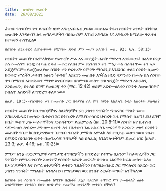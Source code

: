 ```yaml
---
title:  ሰንበትን መጠበቅ
date:  26/08/2021
---
```


ሕዝቡ የሰንበትን ቀን ይጠብቅ ዘንድ እግዚአብሔር ያዛል። መጽሐፍ ቅዱስ ሰንበትን እንዴት በትክክል መጠበቅ እንዳለብን ልዩ መግለጫዎችን ባይሰጠንም እንኳ፤ አትግደል እና አትስረቅ ከሚለው ትእዛዝ በተጓዳኝ ተሰጥቷል።

`በሰንበት ልንፈጥርና ልናስተዋውቅ የሚገባው ድባብ ምን መሆን አለበት? መዝ. 92; ኢሳ. 58:13።`

ሰንበትን መጠበቅ በአምላካዊው የፍጥረት ሥራ እና መዋጀት ሐሴት ማድረግ እንደመሆኑ፤ በዕለቱ በጌታ ደስ የመሰኘት እንጂ የትካዜ ድባብ መኖር የለበትም። የሰንበትን ቀን ማስታወስ በሰባተኛው ቀን ላይ አይጀምርም። የመጀመሪያው ሰንበት ቀን የፍጥረት ሳምንት ማሳረጊያ እንደነበር ሁሉ፤ ሰንበት ሲመጣ ከወትሮ ሥራችን ታቅበን ዕለቱን “ቅዱስ” አድርገን መጠበቅ እንችል ዘንድ ሳምንቱን በሙሉ ስለ ሰንበት ቀን በማሰብ አስቀድመን ማቀድ ይኖርብናል። በሳምንቱ ውስጥ ንቁ ዝግጅት ማድረግ አስፈላጊ እንደመሆኑ; በተለይ ደግሞ የመዘጋጃ ቀን (ማር. 15:42) ወይም አርብ--ዕለቱን በጉጉት ለመጠባበቅና ይበልጥ አስደሳች ለማድረግ ቁልፍ ነው።

`ዘሌዋ. 19:3--የሰንበትን ቀን ከመጠበቅ ጋር በተያያዘ ስለ ምን ዓይነት አስፈላጊ ጉዳይ አጽንኦት ይሰጣል?`

ሰንበትን መጠበቅ ከቤተሰቦቻችንና ከጓደኞቻችን ጋር ያለንን ግንኙነት ማጠናከር ማለት ነው። እግዚአብሔር ከመላው ቤተሰብ ጋር በትኩረት ለሚያስተሳስር ህብረት ጊዜ የሚሰጥ ሲሆን፤ ይህ ደግሞ በቤት ውስጥ ያሉ ሠራተኞችንና እንስሳትንም ይጨምራል (ዘፀ. 20:8-11)። ሰንበት እና ቤተሰብ ሳይነጣጠሉ አብረው ይጓዛሉ። ዕረፍት እና የቤተሰብ ጊዜ አስፈላጊ መርኅዎች እንደሆኑ ሁሉ፤ ሰንበትን መጠበቅ የቤተ ክርስቲያናዊውን ቤተሰብ ኅብረት ያማከለ አምልኮ ላይ ተሳታፊ መሆን ነው። የሱስ በምድር በነበረበት ወቅት በመንፈሳዊ ጉባዔዎች ላይ ይካፈል; አገልግሎቶችንም ይመራ ነበር (ዘሌዋ. 23:3; ሉቃ. 4:16; ዕብ. 10:25)።

ምንም እንኳ ተደጋጋሚዎቹ ሳምንታዊ ተግባሮቻችን በጥድፊያ የተሞሉ ቢሆኑም፤ ከፈጣሪያችን ጋር ግንኙነት የምንፈጥርበት እውነተኛ የሰንበት ዕረፍት መናፈቅ በጥልቁ የልባችን ክፍል ውስጥ አለ። ከሥራዎቻችን እና የሥራ ዕቅዶቻችን ታቅበን ጊዜአችንን ከእግዚአብሔር ጋር ማሳለፍና ከእርሱ ጋር ያለንን ግንኙነት ማጎልበት እንዳለብን በማስታወስ ወደ ሰንበት ዕረፍት መግባት እንችላለን።

`ከሰንበት እና ሰንበትን በመጠበቅ ከሚገኙ በረከቶች አኳያ የእርስዎ ተሞክሮ ምን ይመስላል? ዕለቱ እንደሚገባው የተቀደሰ ይሆን ዘንድ ምን ተጨማሪ መንገዶች መቀየስ ይችላሉ?`